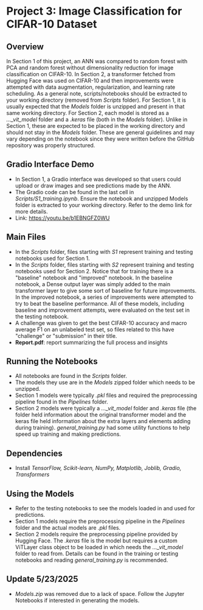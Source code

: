 # Project 3: Image Classification for CIFAR-10 Dataset

## Overview
In Section 1 of this project, an ANN was compared to random forest with PCA and random forest without dimensionality reduction for image classification on CIFAR-10. In Section 2, a transformer fetched from Hugging Face was used on CIFAR-10 and then improvements were attempted with data augmentation, regularization, and learning rate scheduling. As a general note, scripts/notebooks should be extracted to your working directory (removed from *Scripts* folder). For Section 1, it is usually expected that the *Models* folder is unzipped and present in that same working directory. For Section 2, each model is stored as a *..._vit_model* folder and a *.keras* file (both in the *Models* folder). Unlike in Section 1, these are expected to be placed in the working directory and should not stay in the *Models* folder. These are general guidelines and may vary depending on the notebook since they were written before the GitHub repository was properly structured.

## Gradio Interface Demo
- In Section 1, a Gradio interface was developed so that users could upload or draw images and see predictions made by the ANN.
- The Gradio code can be found in the last cell in *Scripts/S1_training.ipynb*. Ensure the notebook and unzipped Models folder is extracted to your working directory. Refer to the demo link for more details.
- Link: https://youtu.be/b1EBNGFZ0WU

## Main Files
- In the *Scripts* folder, files starting with *S1* represent training and testing notebooks used for Section 1.
- In the *Scripts* folder, files starting with *S2* represent training and testing notebooks used for Section 2. Notice that for training there is a "baseline" notebook and "improved" notebook. In the baseline notebook, a Dense output layer was simply added to the main transformer layer to give some sort of baseline for future improvements. In the improved notebook, a series of improvements were attempted to try to beat the baseline performance. All of these models, including baseline and improvement attempts, were evaluated on the test set in the testing notebook.
- A challenge was given to get the best CIFAR-10 accuracy and macro average F1 on an unlabeled test set, so files related to this have "challenge" or "submission" in their title.
- **Report.pdf**: report summarizing the full process and insights

## Running the Notebooks
- All notebooks are found in the *Scripts* folder.
- The models they use are in the *Models* zipped folder which needs to be unzipped.
- Section 1 models were typically *.pkl* files and required the preprocessing pipeline found in the *Pipelines* folder.
- Section 2 models were typically a *..._vit_model* folder and *.keras* file (the folder held information about the original transformer model and the keras file held information about the extra layers and elements adding during training). *general_training.py* had some utility functions to help speed up training and making predictions.

## Dependencies
- Install *TensorFlow, Scikit-learn, NumPy, Matplotlib, Joblib, Gradio, Transformers*

## Using the Models
- Refer to the testing notebooks to see the models loaded in and used for predictions.
- Section 1 models require the preprocessing pipeline in the *Pipelines* folder and the actual models are *.pkl* files.
- Section 2 models require the preprocessing pipeline provided by Hugging Face. The *.keras* file is the model but requires a custom ViTLayer class object to be loaded in which needs the *..._vit_model* folder to read from. Details can be found in the training or testing notebooks and reading *general_training.py* is recommended.

## Update 5/23/2025
- *Models.zip* was removed due to a lack of space. Follow the Jupyter Notebooks if interested in generating the models.
